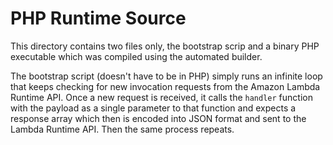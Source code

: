 # PHP Runtime Source
This directory contains two files only, the bootstrap scrip and a binary PHP executable which was compiled using the automated builder.

The bootstrap script (doesn't have to be in PHP) simply runs an infinite loop that keeps checking for new invocation requests from the Amazon Lambda Runtime API. Once a new request is received, it calls the `handler` function with the payload as a single parameter to that function and expects a response array which then is encoded into JSON format and sent to the Lambda Runtime API. Then the same process repeats.